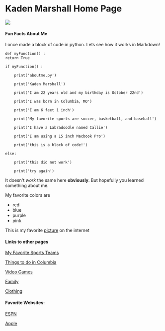 # Kaden Marshall Home Page

![](https://user-images.githubusercontent.com/54389183/101970972-6014ce00-3bf3-11eb-9288-28c232273a68.jpeg)

#### Fun Facts About Me
I once made a block of code in python. Lets see how it works in Markdown!

    def myFunction() :
    return True

    if myFunction() :

        print('aboutme.py')

        print('Kaden Marshall')

        print('I am 22 years old and my birthday is October 22nd')

        print('I was born in Columbia, MO')

        print('I am 6 feet 1 inch')

        print('My favorite sports are soccer, basketball, and baseball')

        print('I have a Labradoodle named Callie')

        print('I am using a 15 inch Macbook Pro')

        print('this is a block of code!')
    
    else:

        print('this did not work')

        print('try again')

It doesn't *work* the same here **obviously**. But hopefully you learned something about me.

My favorite colors are

- red 
- blue
- purple
- pink

This is my favorite [picture](https://i.ytimg.com/vi/hAq443fhyDo/maxresdefault.jpg) on the internet

#### Links to other pages
[My Favorite Sports Teams](MyFavoriteSportsTeams.md) 

[Things to do in Columbia](ThingstodoinColumbia.md)

[Video Games](VideoGames.md)

[Family](Family.md)

[Clothing](Clothing.md)


#### Favorite Websites:

[ESPN](https://www.espn.com)

[Apple](https://www.apple.com)
